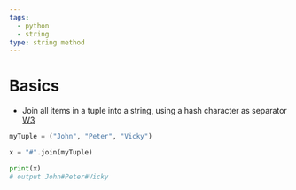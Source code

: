 ```yaml
---
tags:
  - python
  - string
type: string method
---
```

# Basics
- Join all items in a tuple into a string, using a hash character as separator [W3](https://www.w3schools.com/python/ref_string_join.asp)
```python
myTuple = ("John", "Peter", "Vicky")

x = "#".join(myTuple)

print(x)
# output John#Peter#Vicky
```
